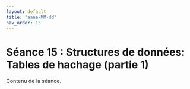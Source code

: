 ```yaml
---
layout: default
title: "aaaa-MM-dd"
nav_order: 15
---
```


# Séance 15 : Structures de données: Tables de hachage (partie 1)

Contenu de la séance.